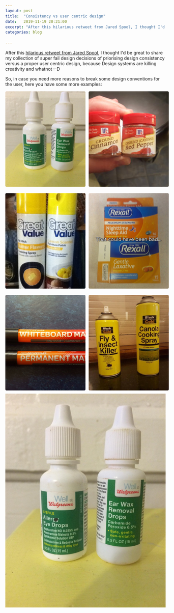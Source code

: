```yaml
---
layout: post
title:  "Consistency vs user centric design"
date:   2019-11-19 20:21:00
excerpt: "After this hilarious retweet from Jared Spool, I thought I'd be great to"
categories: blog

---
```


After this [hilarious retweet from Jared Spool](https://twitter.com/jmspool/status/1193719439772078080), I thought I'd be great to share my collection of super fail design decisions of priorising design consistency versus a proper user centric design, because Design systems are killing creativity and whatnot :-D

So, in case you need more reasons to break some design conventions for the user, here you have some more examples:

<div class="consistency-gallery">
  <img class="consistency-gallery--item" src="/images/consistency-1.jpg" />
  <img class="consistency-gallery--item" src="/images/consistency-2.jpg" />
  <img class="consistency-gallery--item" src="/images/consistency-3.jpg" />
  <img class="consistency-gallery--item" src="/images/consistency-4.jpg" />
  <img class="consistency-gallery--item" src="/images/consistency-5.jpg" />
  <img class="consistency-gallery--item" src="/images/consistency-6.jpg" />
</div>

<a href="http://assets.imgix.net/dog.png?w=1600">
  <img src="/images/consistency-1.jpg" />
</a>

<style>
  @media only screen and (min-width: 500px) {
    .consistency-gallery {
      display: grid;
      grid-gap: 10px;
      grid-template-columns: 50% 50%;
    } 
    .consistency-gallery--item {
      margin-bottom: 0px
    }
  }
  .consistency-gallery--item {
    object-fit: cover;
    width: 100%;
    height: 300px;
    border-radius: 4px;
    margin-bottom: 10px
  }
</style>

<script type="text/javascript" 
    src="https://cdnjs.cloudflare.com/ajax/libs/luminous-lightbox/2.3.2/luminous.min.js"></script>
<script type="text/javascript">
  new Luminous(document.querySelector("a"));
</script>

